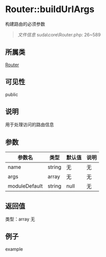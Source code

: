 # Router::buildUrlArgs
构建路由的必须参数
> *文件信息* suda\core\Router.php: 26~589
## 所属类 

[Router](../Router.md)

## 可见性

  public  
## 说明

用于处理访问的路由信息

## 参数

 
| 参数名 | 类型 | 默认值 | 说明 |
|--------|-----|-------|-------|
 | name |  string | 无 | 无 |
 | args |  array | 无 | 无 |
 | moduleDefault |  string | null | 无 |
## 返回值
 
类型：array
无
## 例子

example